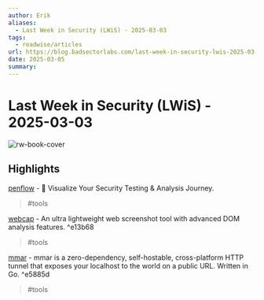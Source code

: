 ```yaml
---
author: Erik
aliases:
  - Last Week in Security (LWiS) - 2025-03-03
tags:
  - readwise/articles
url: https://blog.badsectorlabs.com/last-week-in-security-lwis-2025-03-03.html
date: 2025-03-05
summary:
---
```

# Last Week in Security (LWiS) - 2025-03-03

![rw-book-cover](https://blog.badsectorlabs.com/images/lwis/lwis-03-03.png)

## Highlights


[penflow](https://github.com/rb-x/penflow) - 🎯 Visualize Your Security Testing & Analysis Journey. [](https://read.readwise.io/read/01jnjys1cgwkrze7sanjvcajm3)
> #tools 


[webcap](https://github.com/blacklanternsecurity/webcap) - An ultra lightweight web screenshot tool with advanced DOM analysis features. [](https://read.readwise.io/read/01jnjywtv6bdp2csz9mz9wb558) ^e13b68
> #tools 


[mmar](https://github.com/yusuf-musleh/mmar) - mmar is a zero-dependency, self-hostable, cross-platform HTTP tunnel that exposes your localhost to the world on a public URL. Written in Go. [](https://read.readwise.io/read/01jnjyy63h9s5wv2pq7n6z3jg8) ^e5885d
> #tools

